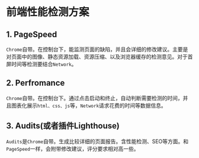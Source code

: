 # 前端性能检测方案

## 1. PageSpeed

`Chrome`自带。在控制台下，能监测页面的缺陷，并且会详细的修改建议。主要是对页面中的图像、静态资源加载、资源压缩、以及浏览器缓存的检测意见。对于首屏时间等检测要结合`Network`。

## 2. Perfromance

`Chrome`自带。在控制台下。通过点击启动和终止，自动判断需要检测的时间，并且图表化展示`html、css、js`等，`Network`请求花费的时间等数据信息。

## 3. Audits(或者插件Lighthouse)

`Audits`是`Chrome`自带。生成比较详细的页面报告。含性能检测、SEO等方面。和`PageSpeed`一样，会附带修改建议，评分要求相对高一些。